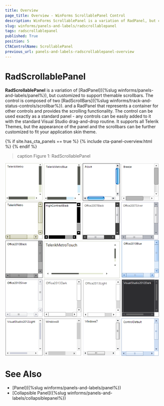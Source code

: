 ```yaml
---
title: Overview
page_title: Overview - WinForms ScrollablePanel Control
description: WinForms ScrollablePanel is a variation of RadPanel, but customized to support themable scrollbars. 
slug: winforms/panels-and-labels/radscrollablepanel
tags: radscrollablepanel
published: True
position: 5
CTAControlName: ScrollablePanel
previous_url: panels-and-labels-radscrollablepanel-overview
---
```


# RadScrollablePanel

**RadScrollablePanel** is a variation of [RadPanel]({%slug winforms/panels-and-labels/panel%}), but customized to support themable scrollbars. The control is composed of two [RadScrollBars]({%slug winforms/track-and-status-controls/scrollbar%}). and a RadPanel that represents a container for other controls and provides the scrolling functionality. The control can be used exactly as a standard panel - any controls can be easily added to it with the standard Visual Studio drag-and-drop routine. It supports all Telerik Themes, but the appearance of the panel and the scrollbars can be further customized to fit your application skin theme.

{% if site.has_cta_panels == true %}
{% include cta-panel-overview.html %}
{% endif %}

>caption Figure 1: RadScrollablePanel
>
![panels-and-labels-radscrollablepanel 001](images/panels-and-labels-radscrollablepanel001.png)

# See Also

* [Panel]({%slug winforms/panels-and-labels/panel%})
* [Collapsible Panel]({%slug winforms/panels-and-labels/collapsiblepanel%})